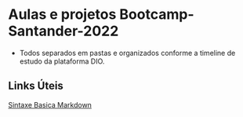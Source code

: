 # Aulas e projetos Bootcamp-Santander-2022

- Todos separados em pastas e organizados conforme a timeline de estudo da plataforma DIO.

## Links Úteis

[Sintaxe Basica Markdown](https://www.markdownguide.org/basic-syntax/)
